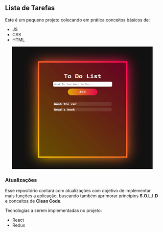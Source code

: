 ## Lista de Tarefas
Este é um pequeno projeto colocando em prática conceitos básicos de:

- JS
- CSS
- HTML

<p align="center">
    <img width="460" height="400" src="./media/gif-01.gif"> 
</p>

### Atualizações

Esse repositório contará com atualizações com objetivo de implementar mais funções a aplicação, buscando também aprimorar princípios **S.O.L.I.D** e conceitos de **Clean Code**.

Tecnologias a serem implementadas no projeto:
- React
- Redux


